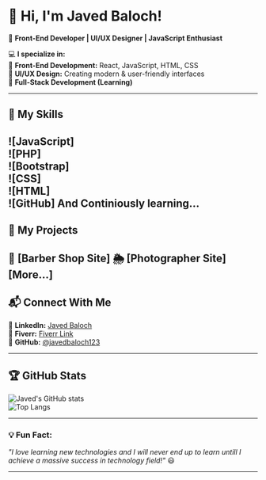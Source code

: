 # 👋 Hi, I'm Javed Baloch!  
🚀 **Front-End Developer | UI/UX Designer | JavaScript Enthusiast**  

💻 **I specialize in:**  
🔹 **Front-End Development:** React, JavaScript, HTML, CSS  
🔹 **UI/UX Design:** Creating modern & user-friendly interfaces  
🔹 **Full-Stack Development (Learning)**  

---

## 🌟 **My Skills**  
![JavaScript]  
![PHP]  
![Bootstrap]  
![CSS]  
![HTML]  
![GitHub]
And Continiously learning...
---

## 📂 **My Projects**  
🚀 [Barber Shop Site]
🌦️ [Photographer Site]  
    [More...]
---

## 📬 **Connect With Me**  
🔹 **LinkedIn:** [Javed Baloch](https://www.linkedin.com/in/javedbaloch/)  
🔹 **Fiverr:** [Fiverr Link](https://www.fiverr.com/)  
🔹 **GitHub:** [@javedbaloch123](https://github.com/javedbaloch123)  

---

## 🏆 **GitHub Stats**  
![Javed's GitHub stats](https://github-readme-stats.vercel.app/api?username=javedbaloch123&show_icons=true&theme=radical)  
![Top Langs](https://github-readme-stats.vercel.app/api/top-langs/?username=javedbaloch123&layout=compact&theme=radical)  

---

### **💡 Fun Fact:**  
_"I love learning new technologies and I will never end up to learn untill I achieve a massive success in technology field!"_ 😃  

---
 
